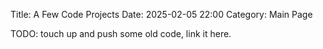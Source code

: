 Title: A Few Code Projects
Date: 2025-02-05 22:00
Category: Main Page

TODO: touch up and push some old code, link it here.
